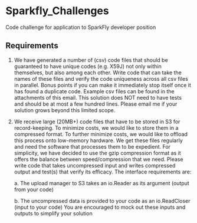 # Sparkfly_Challenges
Code challenge for application to SparkFly developer position

## Requirements

1. We have generated a number of (csv) code files that should be guaranteed to have unique codes (e.g. X59J) not only within themselves, but also among each other. Write code that can take the names of these files and verify the code uniqueness across all csv files in parallel. Bonus points if you can make it immediately stop itself once it has found a duplicate code. Example csv files can be found in the attachments of this email. This solution does NOT need to have tests and should be at most a few hundred lines. Please email me if your solution grows beyond this limited scope.

2. We receive large (20MB+) code files that have to be stored in S3 for record-keeping. To minimize costs, we would like to store them in a compressed format. To further minimize costs, we would like to offload this process onto low-memory hardware. We get these files regularly and need the software that processes them to be expedient. For simplicity, we have decided to use the gzip compression format as it offers the balance between speed/compression that we need. Please write code that takes uncompressed input and writes compressed output and test(s) that verify its efficacy. The interface requirements are:

    a. The upload manager to S3 takes an io.Reader as its argument (output from your code)

    b. The uncompressed data is provided to your code as an io.ReadCloser (input to your code)
You are encouraged to mock out these inputs and outputs to simplify your solution
